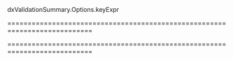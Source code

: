 <!--id-->dxValidationSummary.Options.keyExpr<!--/id-->
===========================================================================
<!--hidden--><!--/hidden-->
===========================================================================

